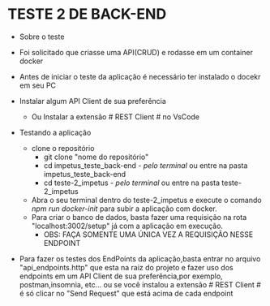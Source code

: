 # TESTE 2 DE BACK-END

- Sobre o teste
- Foi solicitado que criasse uma API(CRUD) e rodasse em um container docker

- Antes de iniciar o teste da aplicação é necessário ter instalado o docekr em seu PC
- Instalar algum API Client de sua preferência

  - Ou Instalar a extensão # REST Client # no VsCode

- Testando a aplicação
  - clone o repositório
    - git clone "nome do repositório"
    - cd impetus_teste_back-end - _pelo terminal_ ou entre na pasta impetus_teste_back-end
    - cd teste-2_impetus - _pelo terminal_ ou entre na pasta teste-2_impetus
  - Abra o seu terminal dentro do teste-2_impetus e execute o comando _npm run docker-init_ para subir a aplicação com docker.
  - Para criar o banco de dados, basta fazer uma requisição na rota "localhost:3002/setup" já com a aplicação em execução.
    - OBS: FAÇA SOMENTE UMA ÚNICA VEZ A REQUISIÇÃO NESSE ENDPOINT
- Para fazer os testes dos EndPoints da aplicação,basta entrar no arquivo "api_endpoints.http" que esta na raiz do projeto e
  fazer uso dos endpoints em um API Client de sua preferência,por exemplo, postman,insomnia, etc... ou se você instalou a extensão # REST Client # é só clicar no "Send Request" que está acima de cada endpoint
